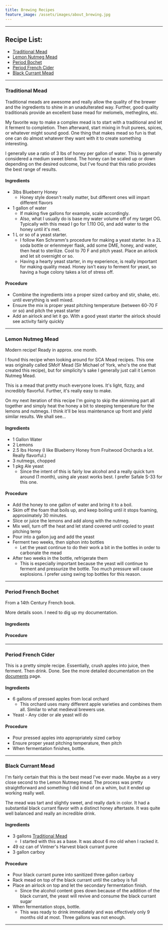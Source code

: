 ```yaml
---
title: Brewing Recipes
feature_image: /assets/images/about_brewing.jpg
---
```


* * *

## Recipe List: 

* [Traditional Mead](#traditional-mead)
* [Lemon Nutmeg Mead](#lemon-nutmeg-mead)
* [Period Bochet](#period-french-bochet)
* [Period French Cider](#period-french-cider)
* [Black Currant Mead](#black-currant-mead)

* * *

### Traditional Mead

Traditional meads are awesome and really allow the quality of the
brewer and the ingredients to shine in an unadulterated way. Further,
good quality traditionals provide an excellent base mead for melomels,
metheglins, etc.

My favorite way to make a complex mead is to start with a traditional
and let it ferment to completion. Then afterward, start mixing in fruit
purees, spices, or whatever might sound good. One thing that makes mead
so fun is that one can do almost whatever they want with it to create
something interesting. 

I generally use a ratio of 3 lbs of honey per gallon of water. This is
generally considered a medium sweet blend. The honey can be scaled up or
down depending on the desired outcome, but I've found that this ratio
provides the best range of results.

#### Ingredients

* 3lbs Blueberry Honey 
    * Honey style doesn't really matter, but different ones will impart different flavors
* 1 gallon of water
    * If making five gallons for example, scale accordingly.
    * Also, what I usually do is base my water volume off of my target OG. Typically with this mead I go for 1.110 OG, and add water to the honey until it's met.
* 1 L or so of a yeast starter. 
    * I follow Ken Schramm's procedure for making a yeast starter. In a 2L soda bottle or erlenmeyer flask, add some DME, honey, and water, then heat to sterilize. Cool to 70 F and pitch yeast. Place an airlock and let sit overnight or so.
    * Having a hearty yeast starter, in my experience, is really important for making quality mead. Honey isn't easy to ferment for yeast, so having a huge colony takes a lot of stress off.

#### Procedure

* Combine the ingredients into a proper sized carboy and stir, shake, etc. until everything is well mixed.
* Ensure the mix is proper yeast pitching temperature (between 60-70 F or so) and pitch the yeast starter
* Add an airlock and let it go. With a good  yeast starter the airlock should see activity fairly quickly

* * *

### Lemon Nutmeg Mead

Modern recipe! Ready in approx. one month.

I found this recipe when looking around for SCA Mead recipes. This one
was originally called SMoY Mead (Sir Michael of York, who's the one that
created this recipe), but for simplicity's sake I generally just call it
Lemon Nutmeg Mead. 

This is a mead that pretty much everyone loves. It's light, fizzy, and
incredibly flavorful. Further, it's really easy to make. 

On my next iteration of this recipe I'm going to skip the skimming part
all together and simply heat the honey a bit to steeping temperature for
the lemons and nutmegs. I think it'll be less maintenance up front and
yield similar results. We shall see...

#### Ingredients

* 1 Gallon Water
* 2 Lemons
* 2.5 lbs Honey (I like Blueberry Honey from Fruitwood Orchards a lot. Really flavorful.)
* 3 nutmegs, chopped
* 1 pkg Ale yeast 
    * Since the intent of this is fairly low alcohol and a really quick
      turn around (1 month), using ale yeast works best. I prefer Safale
      S-33 for this one. 

#### Procedure

* Add the honey to one gallon of water and bring it to a boil. 
* Skim off the foam that boils up, and keep boiling until it stops foaming, approximately 30 minutes. 
* Slice or juice the lemons and add along with the nutmeg. 
* Mix well, turn off the heat and let stand covered until cooled to yeast pitching temp
* Pour into a gallon jug and add the yeast 
* Ferment two weeks, then siphon into bottles
    * Let the yeast continue to do their work a bit in the bottles in order to carbonate the mead
* After two weeks in the bottle, refrigerate them
    * This is especially important because the yeast will continue to ferment and pressurize the bottle. Too much pressure will cause explosions. I prefer using swing top bottles for this reason.

* * * 

### Period French Bochet

From a 14th Century French book.

More details soon. I need to dig up my documentation.

#### Ingredients

#### Procedure

* * *

### Period French Cider

This is a pretty simple recipe. Essentially, crush apples into juice,
then ferment. Then drink. Done. See the more detailed documentation on
the [documents](/documents) page. 

#### Ingredients

* 6 gallons of pressed apples from local orchard
    * This orchard uses many different apple varieties and combines them
      all. Similar to what medieval brewers use.
* Yeast - Any cider or ale yeast will do

#### Procedure

* Pour pressed apples into appropriately sized carboy
* Ensure proper yeast pitching temperature, then pitch
* When fermentation finishes, bottle. 

* * *

### Black Currant Mead

I'm fairly certain that this is the best mead I've ever made. Maybe as a
very close second to the Lemon Nutmeg mead. The process was pretty
straightforward and something I did kind of on a whim, but it ended up
working really well.

The mead was tart and slightly sweet, and really dark in color. It had a
substantial black currant flavor with a distinct honey aftertaste. It
was quite well balanced and really an incredible drink. 

#### Ingredients

* 3 gallons [Traditional Mead](#traditional-mead)
    * I started with this as a base. It was about 6 mo old when I racked it.
* 49 oz can of Vintner's Harvest black currant puree
* 3 gallon carboy

#### Procedure

* Pour black currant puree into sanitized three gallon carboy
* Rack mead on top of the black currant until the carboy is full
* Place an airlock on top and let the secondary fermentation finish.
    * Since the alcohol content goes down because of the addition of the
      black currant, the yeast will revive and consume the black currant
      sugar
* When fermentation stops, bottle. 
    * This was ready to drink immediately and was effectively only 9
      months old at most. Three gallons was not enough.
      
* * *
